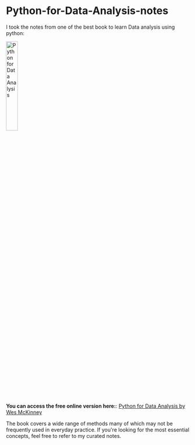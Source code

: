 # Python-for-Data-Analysis-notes
I took the notes from one of the best book to learn Data analysis using python:

<img src="https://wesmckinney.com/book/images/cover.png" alt="Python for Data Analysis" width="25%">

**You can access the free online version here:**: [Python for Data Analysis by Wes McKinney](https://wesmckinney.com/book/)

The book covers a wide range of methods many of which may not be frequently used in everyday practice. If you're looking for the most essential concepts, feel free to refer to my curated notes.
